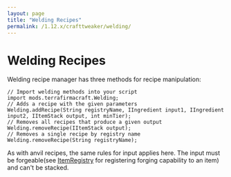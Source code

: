 ```yaml
---
layout: page
title: "Welding Recipes"
permalink: /1.12.x/crafttweaker/welding/
---
```


# Welding Recipes

Welding recipe manager has three methods for recipe manipulation:

```zenscript
// Import welding methods into your script
import mods.terrafirmacraft.Welding;
// Adds a recipe with the given parameters
Welding.addRecipe(String registryName, IIngredient input1, IIngredient input2, IItemStack output, int minTier);
// Removes all recipes that produce a given output
Welding.removeRecipe(IItemStack output);
// Removes a single recipe by registry name
Welding.removeRecipe(String registryName);
```

As with anvil recipes, the same rules for input applies here. The input must be forgeable(see [ItemRegistry](ItemRegistry) for registering forging capability to an item) and can't be stacked.